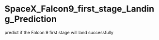 # SpaceX_Falcon9_first_stage_Landing_Prediction
predict if the Falcon 9 first stage will land successfully
